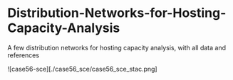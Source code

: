 # Distribution-Networks-for-Hosting-Capacity-Analysis
A few distribution networks for hosting capacity analysis, with all data and references

![case56-sce][./case56_sce/case56_sce_stac.png]

